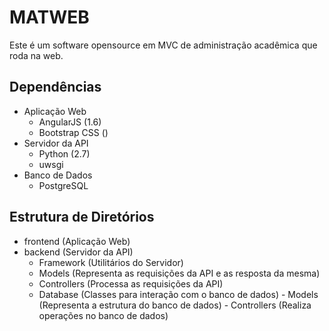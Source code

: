 MATWEB
===================


Este é um software opensource em MVC de administração acadêmica que roda na web.

Dependências
-------------
 - Aplicação Web
 	- AngularJS (1.6)
	- Bootstrap CSS ()
 - Servidor da API 
	 - Python (2.7)
	 - uwsgi
 - Banco de Dados
	 - PostgreSQL

Estrutura de Diretórios
-------------

 - frontend (Aplicação Web)
 - backend (Servidor da API)
 	- Framework (Utilitários do Servidor)
  	- Models (Representa as requisições da API e as resposta da mesma)
  	- Controllers (Processa as requisições da API)
  	- Database (Classes para interação com o banco de dados)
     		- Models (Representa a estrutura do banco de dados)
     		- Controllers (Realiza operações no banco de dados)

